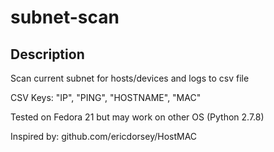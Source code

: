 subnet-scan
============

## Description # 
Scan current subnet for hosts/devices and logs to csv file

CSV Keys: "IP", "PING", "HOSTNAME", "MAC"

Tested on Fedora 21 but may work on other OS (Python 2.7.8)

Inspired by: github.com/ericdorsey/HostMAC